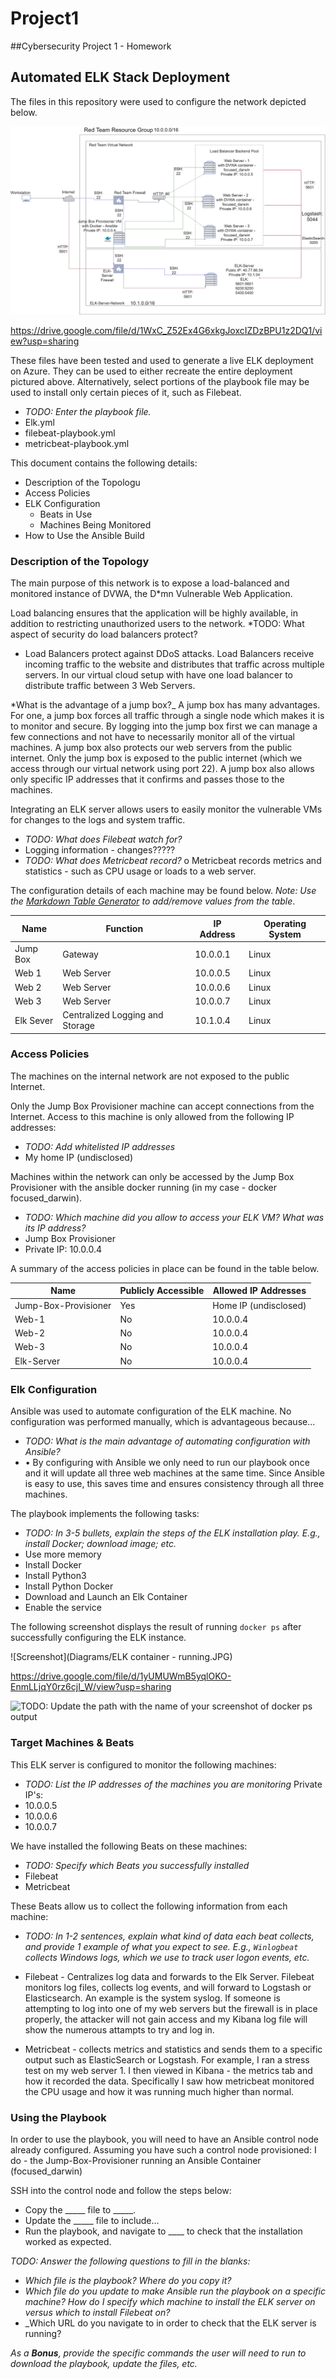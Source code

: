 # Project1
##Cybersecurity Project 1 - Homework
## Automated ELK Stack Deployment

The files in this repository were used to configure the network depicted below.

![TODO: Path to diagram](Diagrams/Diagram.png)

https://drive.google.com/file/d/1WxC_Z52Ex4G6xkgJoxcIZDzBPU1z2DQ1/view?usp=sharing


These files have been tested and used to generate a live ELK deployment on Azure. They can be used to either recreate the entire deployment pictured above. Alternatively, select portions of the playbook file may be used to install only certain pieces of it, such as Filebeat.

  - _TODO: Enter the playbook file._
  - Elk.yml
  - filebeat-playbook.yml
  - metricbeat-playbook.yml

This document contains the following details:
- Description of the Topologu
- Access Policies
- ELK Configuration
  - Beats in Use
  - Machines Being Monitored
- How to Use the Ansible Build


### Description of the Topology

The main purpose of this network is to expose a load-balanced and monitored instance of DVWA, the D*mn Vulnerable Web Application.

Load balancing ensures that the application will be highly available, in addition to restricting unauthorized users to the network.
*TODO: What aspect of security do load balancers protect?
- Load Balancers protect against DDoS attacks.  Load Balancers receive incoming traffic to the website and distributes that traffic across multiple servers. In our virtual cloud setup with have one load balancer to distribute traffic between 3 Web Servers.

*What is the advantage of a jump box?_
A jump box has many advantages. For one, a jump box forces all traffic through a single node which makes it is to monitor and secure.  By logging into the jump box first we can manage a few connections and not have to necessarily monitor all of the virtual machines.  A jump box also protects our web servers from the public internet.  Only the jump box is exposed to the public internet (which we access through our virtual network using port 22).  A jump box also allows only specific IP addresses that it confirms and passes those to the machines.  

Integrating an ELK server allows users to easily monitor the vulnerable VMs for changes to the logs and system traffic.
- _TODO: What does Filebeat watch for?_
- Logging information - changes?????
- _TODO: What does Metricbeat record?_
o	Metricbeat records metrics and statistics - such as CPU usage or loads to a web server.

The configuration details of each machine may be found below.
_Note: Use the [Markdown Table Generator](http://www.tablesgenerator.com/markdown_tables) to add/remove values from the table_.

| Name     | Function                         | IP Address | Operating System |
|----------|----------------------------------|------------|------------------|
| Jump Box | Gateway                          | 10.0.0.1   | Linux            |
| Web 1    | Web Server                       | 10.0.0.5   | Linux            |
| Web 2    | Web Server                       | 10.0.0.6   | Linux            |
| Web 3    | Web Server                       | 10.0.0.7   | Linux            |
| Elk Sever| Centralized Logging and Storage  | 10.1.0.4   | Linux            |

### Access Policies

The machines on the internal network are not exposed to the public Internet. 

Only the Jump Box Provisioner machine can accept connections from the Internet. Access to this machine is only allowed from the following IP addresses:
- _TODO: Add whitelisted IP addresses_
- My home IP (undisclosed)

Machines within the network can only be accessed by the Jump Box Provisioner with the ansible docker running (in my case - docker focused_darwin).
- _TODO: Which machine did you allow to access your ELK VM? What was its IP address?_
- Jump Box Provisioner
- Private IP: 10.0.0.4

A summary of the access policies in place can be found in the table below.

| Name                 | Publicly Accessible | Allowed IP Addresses  |
|----------------------|---------------------|-----------------------|
| Jump-Box-Provisioner | Yes                 | Home IP (undisclosed) |
| Web-1                | No                  | 10.0.0.4              |
| Web-2                | No                  | 10.0.0.4              |
| Web-3                | No                  | 10.0.0.4              |
| Elk-Server           | No                  | 10.0.0.4              |

### Elk Configuration

Ansible was used to automate configuration of the ELK machine. No configuration was performed manually, which is advantageous because...
- _TODO: What is the main advantage of automating configuration with Ansible?_
- •	By configuring with Ansible we only need to run our playbook once and it will update all three web machines at the same time. Since Ansible is easy to use, this saves time and ensures consistency through all three machines.

The playbook implements the following tasks:
- _TODO: In 3-5 bullets, explain the steps of the ELK installation play. E.g., install Docker; download image; etc._
- Use more memory
- Install Docker
- Install Python3
- Install Python Docker
- Download and Launch an Elk Container
- Enable the service

The following screenshot displays the result of running `docker ps` after successfully configuring the ELK instance.

![Screenshot](Diagrams/ELK container - running.JPG)

https://drive.google.com/file/d/1yUMUWmB5yqlOKO-EnmLLjqY0rz6cjI_W/view?usp=sharing


![TODO: Update the path with the name of your screenshot of docker ps output](Images/docker_ps_output.png)

### Target Machines & Beats
This ELK server is configured to monitor the following machines:
- _TODO: List the IP addresses of the machines you are monitoring_
Private IP's:
- 10.0.0.5
- 10.0.0.6
- 10.0.0.7

We have installed the following Beats on these machines:
- _TODO: Specify which Beats you successfully installed_
- Filebeat
- Metricbeat

These Beats allow us to collect the following information from each machine:
- _TODO: In 1-2 sentences, explain what kind of data each beat collects, and provide 1 example of what you expect to see. E.g., `Winlogbeat` collects Windows logs, which we use to track user logon events, etc._
- Filebeat - Centralizes log data and forwards to the Elk Server. Filebeat monitors log files, collects log events, and will forward to Logstash or Elasticsearch.  An example is the system syslog.  If someone is attempting to log into one of my web servers but the firewall is in place properly, the attacker will not gain access and my Kibana log file will show the numerous attampts to try and log in.

- Metricbeat - collects metrics and statistics and sends them to a specific output such as ElasticSearch or Logstash.  For example, I ran a stress test on my web server 1.  I then viewed in Kibana - the metrics tab and how it recorded the data.  Specifically I saw how metricbeat monitored the CPU usage and how it was running much higher than normal.

### Using the Playbook
In order to use the playbook, you will need to have an Ansible control node already configured. Assuming you have such a control node provisioned: I do - the Jump-Box-Provisioner running an Ansible Container (focused_darwin)

SSH into the control node and follow the steps below:
- Copy the _____ file to _____.
- Update the _____ file to include...
- Run the playbook, and navigate to ____ to check that the installation worked as expected.

_TODO: Answer the following questions to fill in the blanks:_
- _Which file is the playbook? Where do you copy it?_
- _Which file do you update to make Ansible run the playbook on a specific machine? How do I specify which machine to install the ELK server on versus which to install Filebeat on?_
- _Which URL do you navigate to in order to check that the ELK server is running?

_As a **Bonus**, provide the specific commands the user will need to run to download the playbook, update the files, etc._
